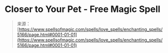 <!--yml
category: 未分类
date: 2024-06-12 18:39:11
-->

# Closer to Your Pet - Free Magic Spell

> 来源：[https://www.spellsofmagic.com/spells/love_spells/enchanting_spells/5166/page.html#0001-01-01](https://www.spellsofmagic.com/spells/love_spells/enchanting_spells/5166/page.html#0001-01-01)